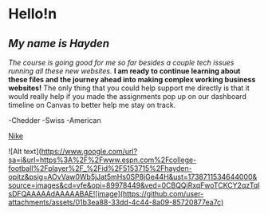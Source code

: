 # **Hello!n**

## *My name is Hayden*

*The course is going good for me so far besides a couple tech issues running all these new websites.* **I am ready to continue learning about these files and the journey ahead into making complex working business websites!** The only thing that you could help support me directly is that it would really help if you made the assignments pop up on our dashboard timeline on Canvas to better help me stay on track. 

-Chedder 
-Swiss
-American

[Nike](https://www.nike.com)

![Alt text](https://www.google.com/url?sa=i&url=https%3A%2F%2Fwww.espn.com%2Fcollege-football%2Fplayer%2F_%2Fid%2F5153715%2Fhayden-opitz&psig=AOvVaw0Wb5jJat5mHs0SP8jGe44H&ust=1738711534644000&source=images&cd=vfe&opi=89978449&ved=0CBQQjRxqFwoTCKCY2qzTqIsDFQAAAAAdAAAAABAE![image](https://github.com/user-attachments/assets/01b3ea88-33dd-4c44-8a09-85720877ea7c)
